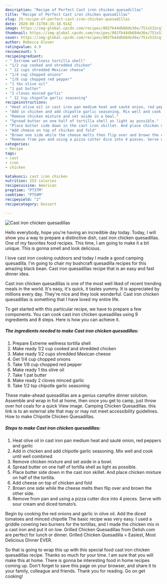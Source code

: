 ```yaml
---
description: "Recipe of Perfect Cast iron chicken quesadillas"
title: "Recipe of Perfect Cast iron chicken quesadillas"
slug: 25-recipe-of-perfect-cast-iron-chicken-quesadillas
date: 2020-08-31T04:35:18.914Z
image: https://img-global.cpcdn.com/recipes/802fb44db68de36e/751x532cq70/cast-iron-chicken-quesadillas-recipe-main-photo.jpg
thumbnail: https://img-global.cpcdn.com/recipes/802fb44db68de36e/751x532cq70/cast-iron-chicken-quesadillas-recipe-main-photo.jpg
cover: https://img-global.cpcdn.com/recipes/802fb44db68de36e/751x532cq70/cast-iron-chicken-quesadillas-recipe-main-photo.jpg
author: Rebecca Glover
ratingvalue: 4.9
reviewcount: 5
recipeingredient:
- " Extreme wellness tortilla shell"
- "1/2 cup cooked and shredded chicken"
- " 12 cups shredded Mexican cheese"
- "1/4 cup chopped onions"
- "1/8 cup chopped red pepper"
- "1 tbs olive oil"
- "1 pat butter"
- "2 cloves minced garlic"
- " 12 tsp chipotle garlic seasoning"
recipeinstructions:
- "Heat olive oil in cast iron pan medium heat and sauté onion, red peppers and garlic"
- "Add in chicken and add chipotle garlic seasoning. Mix well and cook until well combined"
- "Remove chicken mixture and set aside in a bowl."
- "Spread butter on one half of tortilla shell as light as possible."
- "Place butter side down in the cast iron skillet. And place chicken mixture on half of the tortilla."
- "Add cheese on top of chicken and fold"
- "Brown one side while the cheese melts then flip over and brown the other side."
- "Remove from pan and using a pizza cutter dice into 4 pieces. Serve with sour cream and diced tomato’s."
categories:
- Recipe
tags:
- cast
- iron
- chicken

katakunci: cast iron chicken 
nutrition: 253 calories
recipecuisine: American
preptime: "PT37M"
cooktime: "PT59M"
recipeyield: "2"
recipecategory: Dessert

---
```



![Cast iron chicken quesadillas](https://img-global.cpcdn.com/recipes/802fb44db68de36e/751x532cq70/cast-iron-chicken-quesadillas-recipe-main-photo.jpg)

Hello everybody, hope you're having an incredible day today. Today, I will show you a way to prepare a distinctive dish, cast iron chicken quesadillas. One of my favorites food recipes. This time, I am going to make it a bit unique. This is gonna smell and look delicious.

I love cast iron cooking outdoors and today I made a good camping quesadilla. I&#39;m going to chair my bushcraft quesadilla recipes for this amazing black bean. Cast iron quesadillas recipe that is an easy and fast dinner idea.

Cast iron chicken quesadillas is one of the most well liked of recent trending meals in the world. It's easy, it's quick, it tastes yummy. It is appreciated by millions every day. They're nice and they look wonderful. Cast iron chicken quesadillas is something that I have loved my entire life.


To get started with this particular recipe, we have to prepare a few components. You can cook cast iron chicken quesadillas using 9 ingredients and 8 steps. Here is how you can achieve it.

<!--inarticleads1-->

##### The ingredients needed to make Cast iron chicken quesadillas:

1. Prepare  Extreme wellness tortilla shell
1. Make ready 1/2 cup cooked and shredded chicken
1. Make ready  1/2 cups shredded Mexican cheese
1. Get 1/4 cup chopped onions
1. Take 1/8 cup chopped red pepper
1. Make ready 1 tbs olive oil
1. Take 1 pat butter
1. Make ready 2 cloves minced garlic
1. Take  1/2 tsp chipotle garlic seasoning


These make-ahead quesadillas are a genius campfire dinner solution. Assemble and wrap in foil at home, then once you get to camp, just throw over hot coals for a quick View image. Camping Chicken Quesadillas. this link is to an external site that may or may not meet accessibility guidelines. How to make Chipotle Chicken Quesadillas. 

<!--inarticleads2-->

##### Steps to make Cast iron chicken quesadillas:

1. Heat olive oil in cast iron pan medium heat and sauté onion, red peppers and garlic
1. Add in chicken and add chipotle garlic seasoning. Mix well and cook until well combined
1. Remove chicken mixture and set aside in a bowl.
1. Spread butter on one half of tortilla shell as light as possible.
1. Place butter side down in the cast iron skillet. And place chicken mixture on half of the tortilla.
1. Add cheese on top of chicken and fold
1. Brown one side while the cheese melts then flip over and brown the other side.
1. Remove from pan and using a pizza cutter dice into 4 pieces. Serve with sour cream and diced tomato’s.


Begin by cooking the red onions and garlic in olive oil. Add the diced tomatoes and minced chipotle The basic recipe was very easy. I used a griddle covering two burners for the tortillas, and I made the chicken mix in a cast iron and put it on low. Grilled Chicken Quesadillas from Delish.com are perfect for lunch or dinner. Grilled Chicken Quesadilla = Easiest, Most Delicious Dinner EVER. 

So that is going to wrap this up with this special food cast iron chicken quesadillas recipe. Thanks so much for your time. I am sure that you will make this at home. There is gonna be interesting food in home recipes coming up. Don't forget to save this page on your browser, and share it to your family, colleague and friends. Thank you for reading. Go on get cooking!
